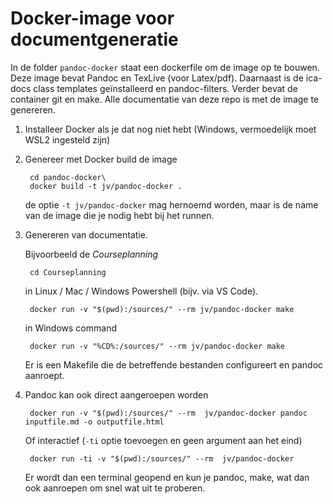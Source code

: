 # Docker-image voor documentgeneratie

In de folder `pandoc-docker` staat een dockerfile om de image op te
bouwen. Deze image bevat Pandoc en TexLive (voor Latex/pdf). Daarnaast
is de ica-docs class templates geïnstalleerd en pandoc-filters. Verder
bevat de container git en make. Alle documentatie van deze repo is met
de image te genereren.

1.  Installeer Docker als je dat nog niet hebt (Windows, vermoedelijk
    moet WSL2 ingesteld zijn)

2.  Genereer met Docker build de image

         cd pandoc-docker\
         docker build -t jv/pandoc-docker .

    de optie `-t jv/pandoc-docker` mag hernoemd worden, maar is de name
    van de image die je nodig hebt bij het runnen.

3.  Genereren van documentatie.

    Bijvoorbeeld de *Courseplanning*

         cd Courseplanning

    in Linux / Mac / Windows Powershell (bijv. via VS Code).

         docker run -v "$(pwd):/sources/" --rm jv/pandoc-docker make

    in Windows command

         docker run -v "%CD%:/sources/" --rm jv/pandoc-docker make

    Er is een Makefile die de betreffende bestanden configureert en
    pandoc aanroept.

4.  Pandoc kan ook direct aangeroepen worden

         docker run -v "$(pwd):/sources/" --rm  jv/pandoc-docker pandoc inputfile.md -o outputfile.html

    Of interactief (`-ti` optie toevoegen en geen argument aan het eind)

         docker run -ti -v "$(pwd):/sources/" --rm  jv/pandoc-docker

    Er wordt dan een terminal geopend en kun je pandoc, make, wat dan
    ook aanroepen om snel wat uit te proberen.


